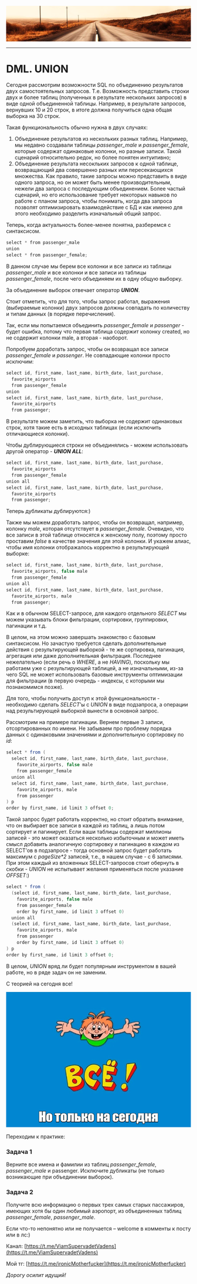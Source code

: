 ![](../../commonmedia/header.png)

***

   

DML. UNION
==========

Сегодня рассмотрим возможности SQL по объединению результатов двух самостоятельных запросов. Т.е. Возможность представить строки двух и более таблиц (полученных в результате нескольких запросов) в виде одной объединенной таблицы. Например, в результате запросов, вернувших 10 и 20 строк, в итоге должна получиться одна общая выборка на 30 строк.

Такая функциональность обычно нужна в двух случаях:

1.  Объединение результатов из нескольких разных таблиц. Например, мы недавно создавали таблицы _passenger\_male_ и _passenger\_female_, которые содержат одинаковые колонки, но разные записи. Такой сценарий относительно редок, но более понятен интуитивно;
2.  Объединение результата несокльких запросов к одной таблице, возвращающий два совершенно разных или пересекающихся множества. Как правило, такие запросы можно представить в виде одного запроса, но он может быть менее производительным, нежели два запроса с последующим объединением. Более частый сценарий, но его использование требует некоторых навыков по работе с планом запроса, чтобы понимать, когда два запроса позволят оптимизировать взаимодействие с БД и как именно для этого необходимо разделить изначальный общий запрос.

  

Теперь, когда актуальность более-менее понятна, разберемся с синтаксисом.

```java
select * from passenger_male
union
select * from passenger_female;
```

В данном случае мы берем все колонки и все записи из таблицы _passenger\_male_ и все колонки и все записи из таблицы _passenger\_female_, после чего объединяем их в одну общую выборку.

За объединение выборок отвечает оператор **_UNION_**.

Стоит отметить, что для того, чтобы запрос работал, выражения (выбираемые колонки) двух запросов должны совпадать по количеству и типам данных (в порядке перечисления).

Так, если мы попытаемся объединить _passenger\_female_ и _passenger_ \- будет ошибка, потому что первая таблица содержит колонку created, но не содержит колонки male, а вторая - наоборот.

Попробуем доработать запрос, чтобы он возвращал все записи _passenger\_female_ и _passenger_. Не совпадающие колонки просто исключим:

```java
select id, first_name, last_name, birth_date, last_purchase, 
  favorite_airports 
  from passenger_female
union
select id, first_name, last_name, birth_date, last_purchase, 
  favorite_airports 
  from passenger;
```

В результате можем заметить, что выборка не содержит одинаковых строк, хотя такие есть в исходных таблицах (если исключить отличающиеся колонки).

Чтобы дублирующиеся строки не объединялись - можем использовать другой оператор - **_UNION ALL_**:

```java
select id, first_name, last_name, birth_date, last_purchase, 
  favorite_airports
  from passenger_female
union all
select id, first_name, last_name, birth_date, last_purchase, 
  favorite_airports 
  from passenger;
```

Теперь дубликаты дублируются:)

Также мы можем доработать запрос, чтобы он возвращал, например, колонку _male_, которая отсутствует в _passenger\_female_. Очевидно, что все записи в этой таблице относятся к женскому полу, поэтому просто проставим _false_ в качестве значения для этой колонки. И укажем алиас, чтобы имя колонки отображалось корректно в результирующей выборке:

```java
select id, first_name, last_name, birth_date, last_purchase, 
  favorite_airports, false male 
  from passenger_female
union all
select id, first_name, last_name, birth_date, last_purchase, 
  favorite_airports, male 
  from passenger;
```

Как и в обычном SELECT-запросе, для каждого отдельного _SELECT_ мы можем указывать блоки фильтрации, сортировки, группировки, пагинации и т.д.

В целом, на этом можно завершать знакомство с базовым синтаксисом. Но зачастую требуется сделать дополнительные действия с результирующей выборкой - те же сортировка, пагинация, агрегация или даже дополнительная фильтрация. Последнее нежелательно (если речь о _WHERE_, а не _HAVING_), поскольку мы работаем уже с результирующей таблицей, а не изначальными, из-за чего SQL не может использовать базовые инструменты оптимизации для фильтрации (в первую очередь - индексы, с которыми мы познакомимся позже).

  

Для того, чтобы получить доступ к этой функциональности - необходимо сделать _SELECT_’ы с _UNION_ в виде подзапроса, а операции над результирующей выборкой вынести в основной запрос.

Рассмотрим на примере пагинации. Вернем первые 3 записи, отсортированных по имени. Не забываем про проблему порядка данных с одинаковыми значениями и дополнительную сортировку по _id_:

```java
select * from (
  select id, first_name, last_name, birth_date, last_purchase, 
    favorite_airports, false male 
    from passenger_female
  union all
  select id, first_name, last_name, birth_date, last_purchase, 
    favorite_airports, male 
    from passenger
) p
order by first_name, id limit 3 offset 0;
```

Такой запрос будет работать корректно, но стоит обратить внимание, что он выбирает все записи в каждой из таблиц, а лишь потом сортирует и пагинирует. Если ваши таблицы содержат миллионы записей - это может оказаться несколько избыточным и может иметь смысл добавить аналогичную сортировку и пагинацию в каждом из SELECT’ов в подзапросе - тогда основной запрос будет работать максимум с _pageSize\*2_ записей, т.е., в нашем случае - с 6 записями. При этом каждый из вложенных SELECT-запросов стоит обернуть в скобки - _UNION_ не испытывает желания применяться после указание _OFFSET_:)

```java
select * from (
  (select id, first_name, last_name, birth_date, last_purchase, 
    favorite_airports, false male 
    from passenger_female
    order by first_name, id limit 3 offset 0)
  union all
  (select id, first_name, last_name, birth_date, last_purchase, 
    favorite_airports, male 
    from passenger
    order by first_name, id limit 3 offset 0)
) p
order by first_name, id limit 3 offset 0;
```

  

В целом, _UNION_ вряд ли будет популярным инструментом в вашей работе, но в ряде задач он не заменим.

  

С теорией на сегодня все!

![](../../commonmedia/footer.png)

Переходим к практике:

### Задача 1

Верните все имена и фамилии из таблиц _passenger\_female_, _passenger\_male_ и passenger. Исключите дубликаты (не только возникающие при объединении выборок).

  

### Задача 2

Получите всю информацию о первых трех самых старых пассажиров, имеющих хотя бы один любимый аэропорт, из объединенных таблиц _passenger\_female_, _passenger\_male_.

  

Если что-то непонятно или не получается – welcome в комменты к посту или в лс:)

Канал: [https://t.me/ViamSupervadetVadens](https://t.me/ViamSupervadetVadens)

Мой тг: [https://t.me/ironicMotherfucker](https://t.me/ironicMotherfucker)

_Дорогу осилит идущий!_